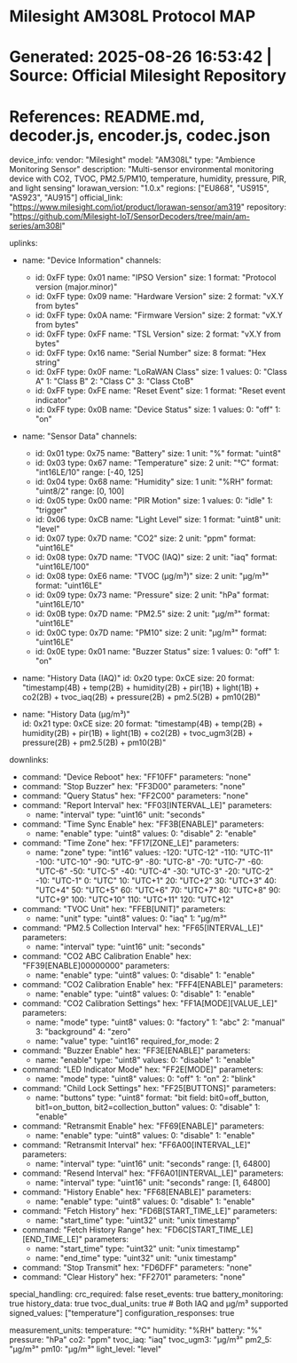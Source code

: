 # Milesight AM308L Protocol MAP
# Generated: 2025-08-26 16:53:42 | Source: Official Milesight Repository
# References: README.md, decoder.js, encoder.js, codec.json

device_info:
  vendor: "Milesight"
  model: "AM308L"
  type: "Ambience Monitoring Sensor"
  description: "Multi-sensor environmental monitoring device with CO2, TVOC, PM2.5/PM10, temperature, humidity, pressure, PIR, and light sensing"
  lorawan_version: "1.0.x"
  regions: ["EU868", "US915", "AS923", "AU915"]
  official_link: "https://www.milesight.com/iot/product/lorawan-sensor/am319"
  repository: "https://github.com/Milesight-IoT/SensorDecoders/tree/main/am-series/am308l"

uplinks:
  - name: "Device Information"
    channels:
      - id: 0xFF
        type: 0x01
        name: "IPSO Version"
        size: 1
        format: "Protocol version (major.minor)"
      - id: 0xFF
        type: 0x09
        name: "Hardware Version" 
        size: 2
        format: "vX.Y from bytes"
      - id: 0xFF
        type: 0x0A
        name: "Firmware Version"
        size: 2
        format: "vX.Y from bytes"
      - id: 0xFF
        type: 0xFF
        name: "TSL Version"
        size: 2
        format: "vX.Y from bytes"
      - id: 0xFF
        type: 0x16
        name: "Serial Number"
        size: 8
        format: "Hex string"
      - id: 0xFF
        type: 0x0F
        name: "LoRaWAN Class"
        size: 1
        values:
          0: "Class A"
          1: "Class B" 
          2: "Class C"
          3: "Class CtoB"
      - id: 0xFF
        type: 0xFE
        name: "Reset Event"
        size: 1
        format: "Reset event indicator"
      - id: 0xFF
        type: 0x0B
        name: "Device Status"
        size: 1
        values:
          0: "off"
          1: "on"

  - name: "Sensor Data"
    channels:
      - id: 0x01
        type: 0x75
        name: "Battery"
        size: 1
        unit: "%"
        format: "uint8"
      - id: 0x03
        type: 0x67
        name: "Temperature"
        size: 2
        unit: "°C"
        format: "int16LE/10"
        range: [-40, 125]
      - id: 0x04
        type: 0x68
        name: "Humidity"
        size: 1
        unit: "%RH"
        format: "uint8/2"
        range: [0, 100]
      - id: 0x05
        type: 0x00
        name: "PIR Motion"
        size: 1
        values:
          0: "idle"
          1: "trigger"
      - id: 0x06
        type: 0xCB
        name: "Light Level"
        size: 1
        format: "uint8"
        unit: "level"
      - id: 0x07
        type: 0x7D
        name: "CO2"
        size: 2
        unit: "ppm"
        format: "uint16LE"
      - id: 0x08
        type: 0x7D
        name: "TVOC (IAQ)"
        size: 2
        unit: "iaq"
        format: "uint16LE/100"
      - id: 0x08
        type: 0xE6
        name: "TVOC (µg/m³)"
        size: 2
        unit: "µg/m³"
        format: "uint16LE"
      - id: 0x09
        type: 0x73
        name: "Pressure"
        size: 2
        unit: "hPa"
        format: "uint16LE/10"
      - id: 0x0B
        type: 0x7D
        name: "PM2.5"
        size: 2
        unit: "µg/m³"
        format: "uint16LE"
      - id: 0x0C
        type: 0x7D
        name: "PM10"
        size: 2
        unit: "µg/m³"
        format: "uint16LE"
      - id: 0x0E
        type: 0x01
        name: "Buzzer Status"
        size: 1
        values:
          0: "off"
          1: "on"

  - name: "History Data (IAQ)"
    id: 0x20
    type: 0xCE
    size: 20
    format: "timestamp(4B) + temp(2B) + humidity(2B) + pir(1B) + light(1B) + co2(2B) + tvoc_iaq(2B) + pressure(2B) + pm2.5(2B) + pm10(2B)"

  - name: "History Data (µg/m³)"  
    id: 0x21
    type: 0xCE
    size: 20
    format: "timestamp(4B) + temp(2B) + humidity(2B) + pir(1B) + light(1B) + co2(2B) + tvoc_ugm3(2B) + pressure(2B) + pm2.5(2B) + pm10(2B)"

downlinks:
  - command: "Device Reboot"
    hex: "FF10FF"
    parameters: "none"
  - command: "Stop Buzzer"
    hex: "FF3D00"
    parameters: "none"
  - command: "Query Status"
    hex: "FF2C00"
    parameters: "none"
  - command: "Report Interval"
    hex: "FF03[INTERVAL_LE]"
    parameters:
      - name: "interval"
        type: "uint16"
        unit: "seconds"
  - command: "Time Sync Enable"
    hex: "FF3B[ENABLE]"
    parameters:
      - name: "enable"
        type: "uint8"
        values:
          0: "disable"
          2: "enable"
  - command: "Time Zone"
    hex: "FF17[ZONE_LE]"
    parameters:
      - name: "zone"
        type: "int16"
        values:
          -120: "UTC-12"
          -110: "UTC-11"
          -100: "UTC-10"
          -90: "UTC-9"
          -80: "UTC-8"
          -70: "UTC-7"
          -60: "UTC-6"
          -50: "UTC-5"
          -40: "UTC-4"
          -30: "UTC-3"
          -20: "UTC-2"
          -10: "UTC-1"
          0: "UTC"
          10: "UTC+1"
          20: "UTC+2"
          30: "UTC+3"
          40: "UTC+4"
          50: "UTC+5"
          60: "UTC+6"
          70: "UTC+7"
          80: "UTC+8"
          90: "UTC+9"
          100: "UTC+10"
          110: "UTC+11"
          120: "UTC+12"
  - command: "TVOC Unit"
    hex: "FFEB[UNIT]"
    parameters:
      - name: "unit"
        type: "uint8"
        values:
          0: "iaq"
          1: "µg/m³"
  - command: "PM2.5 Collection Interval"
    hex: "FF65[INTERVAL_LE]"
    parameters:
      - name: "interval"
        type: "uint16"
        unit: "seconds"
  - command: "CO2 ABC Calibration Enable"
    hex: "FF39[ENABLE]00000000"
    parameters:
      - name: "enable"
        type: "uint8"
        values:
          0: "disable"
          1: "enable"
  - command: "CO2 Calibration Enable"
    hex: "FFF4[ENABLE]"
    parameters:
      - name: "enable"
        type: "uint8"
        values:
          0: "disable"
          1: "enable"
  - command: "CO2 Calibration Settings"
    hex: "FF1A[MODE][VALUE_LE]"
    parameters:
      - name: "mode"
        type: "uint8"
        values:
          0: "factory"
          1: "abc"
          2: "manual"
          3: "background"
          4: "zero"
      - name: "value"
        type: "uint16"
        required_for_mode: 2
  - command: "Buzzer Enable"
    hex: "FF3E[ENABLE]"
    parameters:
      - name: "enable"
        type: "uint8"
        values:
          0: "disable"
          1: "enable"
  - command: "LED Indicator Mode"
    hex: "FF2E[MODE]"
    parameters:
      - name: "mode"
        type: "uint8"
        values:
          0: "off"
          1: "on"
          2: "blink"
  - command: "Child Lock Settings"
    hex: "FF25[BUTTONS]"
    parameters:
      - name: "buttons"
        type: "uint8"
        format: "bit field: bit0=off_button, bit1=on_button, bit2=collection_button"
        values:
          0: "disable"
          1: "enable"
  - command: "Retransmit Enable"
    hex: "FF69[ENABLE]"
    parameters:
      - name: "enable"
        type: "uint8"
        values:
          0: "disable"
          1: "enable"
  - command: "Retransmit Interval"
    hex: "FF6A00[INTERVAL_LE]"
    parameters:
      - name: "interval"
        type: "uint16"
        unit: "seconds"
        range: [1, 64800]
  - command: "Resend Interval"
    hex: "FF6A01[INTERVAL_LE]"
    parameters:
      - name: "interval"
        type: "uint16"
        unit: "seconds"
        range: [1, 64800]
  - command: "History Enable"
    hex: "FF68[ENABLE]"
    parameters:
      - name: "enable"
        type: "uint8"
        values:
          0: "disable"
          1: "enable"
  - command: "Fetch History"
    hex: "FD6B[START_TIME_LE]"
    parameters:
      - name: "start_time"
        type: "uint32"
        unit: "unix timestamp"
  - command: "Fetch History Range"
    hex: "FD6C[START_TIME_LE][END_TIME_LE]"
    parameters:
      - name: "start_time"
        type: "uint32"
        unit: "unix timestamp"
      - name: "end_time"
        type: "uint32"
        unit: "unix timestamp"
  - command: "Stop Transmit"
    hex: "FD6DFF"
    parameters: "none"
  - command: "Clear History"
    hex: "FF2701"
    parameters: "none"

special_handling:
  crc_required: false
  reset_events: true
  battery_monitoring: true
  history_data: true
  tvoc_dual_units: true  # Both IAQ and µg/m³ supported
  signed_values: ["temperature"]
  configuration_responses: true
  
measurement_units:
  temperature: "°C"
  humidity: "%RH"
  battery: "%"
  pressure: "hPa"
  co2: "ppm"
  tvoc_iaq: "iaq"
  tvoc_ugm3: "µg/m³"
  pm2_5: "µg/m³"
  pm10: "µg/m³"
  light_level: "level"
